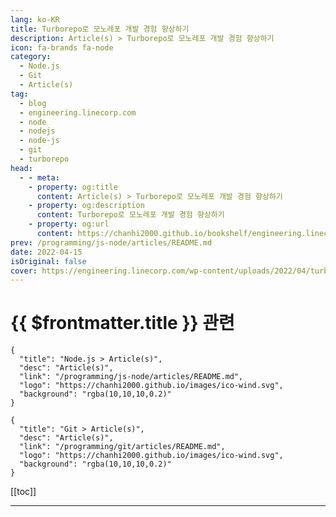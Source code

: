 ```yaml
---
lang: ko-KR
title: Turborepo로 모노레포 개발 경험 향상하기
description: Article(s) > Turborepo로 모노레포 개발 경험 향상하기
icon: fa-brands fa-node
category: 
  - Node.js
  - Git
  - Article(s)
tag: 
  - blog
  - engineering.linecorp.com
  - node
  - nodejs
  - node-js
  - git
  - turborepo
head:
  - - meta:
    - property: og:title
      content: Article(s) > Turborepo로 모노레포 개발 경험 향상하기
    - property: og:description
      content: Turborepo로 모노레포 개발 경험 향상하기
    - property: og:url
      content: https://chanhi2000.github.io/bookshelf/engineering.linecorp.com/monorepo-with-turborepo.html
prev: /programming/js-node/articles/README.md
date: 2022-04-15
isOriginal: false
cover: https://engineering.linecorp.com/wp-content/uploads/2022/04/turborepo3.png
---
```


# {{ $frontmatter.title }} 관련

```component VPCard
{
  "title": "Node.js > Article(s)",
  "desc": "Article(s)",
  "link": "/programming/js-node/articles/README.md",
  "logo": "https://chanhi2000.github.io/images/ico-wind.svg",
  "background": "rgba(10,10,10,0.2)"
}
```

```component VPCard
{
  "title": "Git > Article(s)",
  "desc": "Article(s)",
  "link": "/programming/git/articles/README.md",
  "logo": "https://chanhi2000.github.io/images/ico-wind.svg",
  "background": "rgba(10,10,10,0.2)"
}
```

[[toc]]

---

<SiteInfo
  name="Turborepo로 모노레포 개발 경험 향상하기"
  desc="안녕하세요. 저는 LINE+ UIT 조직에서 프런트엔드 개발을 하고 있는 이상철입니다. 저는 UVP(Universal Video Player)라는 사내 동영상 컴포넌트 라이브러리를 모노레포 환경에서 개발하고 있는데요. 어떻게 하면 모노레포를 조금 더 잘 활용할 수 있..."
  url="https://engineering.linecorp.com/ko/blog/monorepo-with-turborepo"
  logo="https://engineering.linecorp.com/favicon-32x32.png?v=6d6085f233d02c34273fa8a8849b502a"
  preview="https://engineering.linecorp.com/wp-content/uploads/2022/04/turborepo3.png"/>

<!-- TODO: 작성 -->
